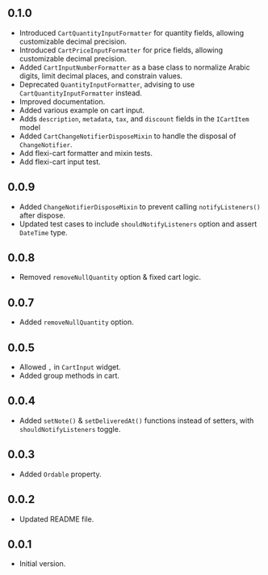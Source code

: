 ## 0.1.0
- Introduced `CartQuantityInputFormatter` for quantity fields, allowing customizable decimal precision.
- Introduced `CartPriceInputFormatter` for price fields, allowing customizable decimal precision.
- Added `CartInputNumberFormatter` as a base class to normalize Arabic digits, limit decimal places, and constrain values.
- Deprecated `QuantityInputFormatter`, advising to use `CartQuantityInputFormatter` instead.
- Improved documentation.
- Added various example on cart input.
- Adds `description`, `metadata`, `tax`, and `discount` fields in the `ICartItem` model
- Added `CartChangeNotifierDisposeMixin` to handle the disposal of `ChangeNotifier`.
- Add flexi-cart formatter and mixin tests.
- Add flexi-cart input test.

## 0.0.9
- Added `ChangeNotifierDisposeMixin` to prevent calling `notifyListeners()` after dispose.
- Updated test cases to include `shouldNotifyListeners` option and assert `DateTime` type.

## 0.0.8
- Removed `removeNullQuantity` option & fixed cart logic.

## 0.0.7
- Added `removeNullQuantity` option.

## 0.0.5
- Allowed `,` in `CartInput` widget.
- Added group methods in cart.

## 0.0.4
- Added `setNote()` & `setDeliveredAt()` functions instead of setters, with `shouldNotifyListeners` toggle.

## 0.0.3
- Added `Ordable` property.

## 0.0.2
- Updated README file.

## 0.0.1
- Initial version.
